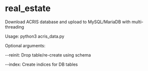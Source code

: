 # real_estate
Download ACRIS database and upload to MySQL/MariaDB with multi-threading

Usage:
python3 acris_data.py

Optional arguments:

--reinit: Drop table/re-create using schema

--index: Create indices for DB tables
